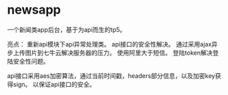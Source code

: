 # newsapp
一个新闻类app后台，基于为api而生的tp5。

亮点：
重新api模块下api异常处理类。
api接口的安全性解决。
通过采用ajax异步上传图片到七牛云解决服务器的压力。
使用阿里大于短信。
登陆token解决登陆安全性问题。

api接口采用aes加密算法，通过当前时间戳，headers部分信息，以及加密key获得sign。
以保证api接口的安全。
